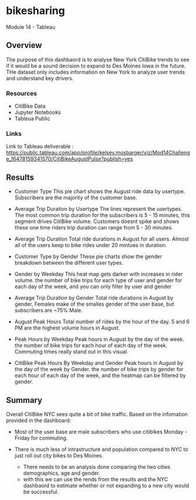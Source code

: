 # bikesharing
Module 14 - Tableau

## Overview
The purpose of this dashbaord is to analyse New York CitiBike trends to see if it would be a sound decision to expand to Des Moines Iowa in the future. THe dataset only includes information on New York to analyze user trends and understand key drivers.

### Resources
- CitiBike Data
- Jupyter Notebooks
- Tableua Public

### Links
Link to Tableau deliverable : https://public.tableau.com/app/profile/kelsey.mosbarger/viz/Mod14Challenge_16478159341570/CitiBikeAugustPulse?publish=yes

## Results
- Customer Type 
This pie chart shows the August ride data by usertype. Subscribers are the majority of the customer base.
 
- Average Trip Duration by Usertype
The lines represent the usertypes. The most common 
trip duration for the subscribers is 5 - 15 minutes, this segment drives CitiBike volume. Customers doesnt spike and shows these one time riders trip duration can range from 5 - 30 minutes.

- Average Trip Duration 
Total ride durations in August for all users. Almost all of the users keep to bike rides under 20 mintues in duration.
 
- Customer Type by Gender 
These pie charts show the gender breakdown between the different user types. 
 
- Gender by Weekday
This heat map gets darker with increases in rider volume. the number of bike trips for each type of user and gender for each day of the week, and you can only filter by user and gender  

- Average Trip Duration by Gender
Total ride durations in August by gender, Females make of the smalles gender of the user base, but subscribers are ~75% Male.
 
- August Peak Hours
Total number of rides by the hour of the day. 5 and 6 PM are the highest volume hours in August.

- Peak Hours by Weekday
Peak hours in August by the day of the week.  the number of bike trips for each hour of each day of the week.  Commuting times really stand out in this visual.
 
 
- CitiBike Peak Hours By Weekday and Gender
Peak hours in August by the day of the week by Gender. the number of bike trips by gender for each hour of each day of the week, and the heatmap can be filtered by gender.
 

## Summary
Overall CitiBike NYC sees quite a bit of bike traffic. Based on the infomation provided in the dashboard:
 
 - Most of the user base are male subscribers who use citibikes Monday - Friday for commuting.

 - There is much less of intrastructure and population compared to NYC to just roll out city bikes to Des Moines.
    - There needs to be an analysis done comparing the two cities demographics, age and gender.
    - with this we can use the rends from the results and the NYC dashbaord to estimate whether or not expanding to a new city would be successful.


